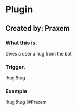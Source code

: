 # Plugin

## Created by: Praxem

### What this is.
Gives a user a hug from the bot

### Trigger.
!hug
!hug <user>

### Example
!hug
!hug @Praxem